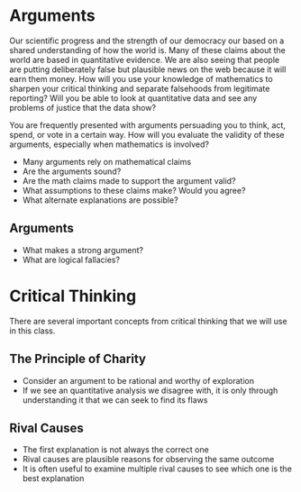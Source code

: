# Arguments

Our scientific progress and the strength of our democracy our based on a shared understanding of how the world is.
Many of these claims about the world are based in quantitative evidence.
We are also seeing that people are putting deliberately false but plausible news on the web because it will earn them money.
How will you use your knowledge of mathematics to sharpen your critical thinking and separate falsehoods from legitimate reporting?
Will you be able to look at quantitative data and see any problems of justice that the data show?

You are frequently presented with arguments persuading you to think,
act, spend, or vote in a certain way.  How will you evaluate the
validity of these arguments, especially when mathematics is involved?

- Many arguments rely on mathematical claims
- Are the arguments sound?
- Are the math claims made to support the argument valid?
- What assumptions to these claims make?  Would you agree?
- What alternate explanations are possible?



## Arguments

- What makes a strong argument?
- What are logical fallacies?


# Critical Thinking

There are several important concepts from critical thinking that we will
use in this class.

## The Principle of Charity

- Consider an argument to be rational and worthy of exploration
- If we see an quantitative analysis we disagree with, it is only through
    understanding it that we can seek to find its flaws

## Rival Causes

- The first explanation is not always the correct one
- Rival causes are plausible reasons for observing the same outcome
- It is often useful to examine multiple rival causes to see which one
    is the best explanation

